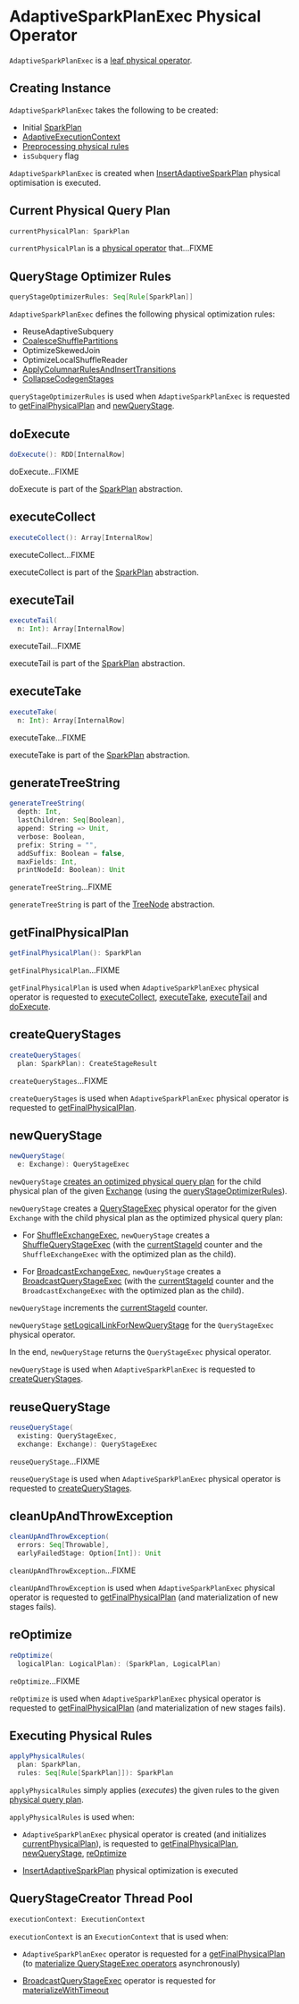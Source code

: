 # AdaptiveSparkPlanExec Physical Operator

`AdaptiveSparkPlanExec` is a [leaf physical operator](SparkPlan.md#LeafExecNode).

## Creating Instance

`AdaptiveSparkPlanExec` takes the following to be created:

* <span id="initialPlan"> Initial [SparkPlan](SparkPlan.md)
* <span id="context"> [AdaptiveExecutionContext](../physical-optimizations/AdaptiveExecutionContext.md)
* <span id="preprocessingRules"> [Preprocessing physical rules](../catalyst/Rule.md)
* <span id="isSubquery"> `isSubquery` flag

`AdaptiveSparkPlanExec` is created when [InsertAdaptiveSparkPlan](../physical-optimizations/InsertAdaptiveSparkPlan.md) physical optimisation is executed.

## <span id="currentPhysicalPlan"> Current Physical Query Plan

```scala
currentPhysicalPlan: SparkPlan
```

`currentPhysicalPlan` is a [physical operator](SparkPlan.md) that...FIXME

## <span id="queryStageOptimizerRules"> QueryStage Optimizer Rules

```scala
queryStageOptimizerRules: Seq[Rule[SparkPlan]]
```

`AdaptiveSparkPlanExec` defines the following physical optimization rules:

* ReuseAdaptiveSubquery
* [CoalesceShufflePartitions](../physical-optimizations/CoalesceShufflePartitions.md)
* OptimizeSkewedJoin
* OptimizeLocalShuffleReader
* [ApplyColumnarRulesAndInsertTransitions](../physical-optimizations/ApplyColumnarRulesAndInsertTransitions.md)
* [CollapseCodegenStages](../physical-optimizations/CollapseCodegenStages.md)

`queryStageOptimizerRules` is used when `AdaptiveSparkPlanExec` is requested to [getFinalPhysicalPlan](#getFinalPhysicalPlan) and [newQueryStage](#newQueryStage).

## <span id="doExecute"> doExecute

```scala
doExecute(): RDD[InternalRow]
```

doExecute...FIXME

doExecute is part of the [SparkPlan](SparkPlan.md#doExecute) abstraction.

## <span id="executeCollect"> executeCollect

```scala
executeCollect(): Array[InternalRow]
```

executeCollect...FIXME

executeCollect is part of the [SparkPlan](SparkPlan.md#executeCollect) abstraction.

## <span id="executeTail"> executeTail

```scala
executeTail(
  n: Int): Array[InternalRow]
```

executeTail...FIXME

executeTail is part of the [SparkPlan](SparkPlan.md#executeTail) abstraction.

## <span id="executeTake"> executeTake

```scala
executeTake(
  n: Int): Array[InternalRow]
```

executeTake...FIXME

executeTake is part of the [SparkPlan](SparkPlan.md#executeTake) abstraction.

## <span id="generateTreeString"> generateTreeString

```scala
generateTreeString(
  depth: Int,
  lastChildren: Seq[Boolean],
  append: String => Unit,
  verbose: Boolean,
  prefix: String = "",
  addSuffix: Boolean = false,
  maxFields: Int,
  printNodeId: Boolean): Unit
```

`generateTreeString`...FIXME

`generateTreeString` is part of the [TreeNode](../catalyst/TreeNode.md#generateTreeString) abstraction.

## getFinalPhysicalPlan

```scala
getFinalPhysicalPlan(): SparkPlan
```

`getFinalPhysicalPlan`...FIXME

`getFinalPhysicalPlan` is used when `AdaptiveSparkPlanExec` physical operator is requested to [executeCollect](#executeCollect), [executeTake](#executeTake), [executeTail](#executeTail) and [doExecute](#doExecute).

## createQueryStages

```scala
createQueryStages(
  plan: SparkPlan): CreateStageResult
```

`createQueryStages`...FIXME

`createQueryStages` is used when `AdaptiveSparkPlanExec` physical operator is requested to [getFinalPhysicalPlan](#getFinalPhysicalPlan).

## newQueryStage

```scala
newQueryStage(
  e: Exchange): QueryStageExec
```

`newQueryStage` [creates an optimized physical query plan](#applyPhysicalRules) for the child physical plan of the given [Exchange](Exchange.md) (using the [queryStageOptimizerRules](#queryStageOptimizerRules)).

`newQueryStage` creates a [QueryStageExec](QueryStageExec.md) physical operator for the given `Exchange` with the child physical plan as the optimized physical query plan:

* For [ShuffleExchangeExec](ShuffleExchangeExec.md), `newQueryStage` creates a [ShuffleQueryStageExec](ShuffleQueryStageExec.md) (with the [currentStageId](#currentStageId) counter and the `ShuffleExchangeExec` with the optimized plan as the child).

* For [BroadcastExchangeExec](BroadcastExchangeExec.md), `newQueryStage` creates a [BroadcastQueryStageExec](BroadcastQueryStageExec.md) (with the [currentStageId](#currentStageId) counter and the `BroadcastExchangeExec` with the optimized plan as the child).

`newQueryStage` increments the [currentStageId](#currentStageId) counter.

`newQueryStage` [setLogicalLinkForNewQueryStage](#setLogicalLinkForNewQueryStage) for the `QueryStageExec` physical operator.

In the end, `newQueryStage` returns the `QueryStageExec` physical operator.

`newQueryStage` is used when `AdaptiveSparkPlanExec` is requested to [createQueryStages](#createQueryStages).

## reuseQueryStage

```scala
reuseQueryStage(
  existing: QueryStageExec,
  exchange: Exchange): QueryStageExec
```

`reuseQueryStage`...FIXME

`reuseQueryStage` is used when `AdaptiveSparkPlanExec` physical operator is requested to [createQueryStages](#createQueryStages).

## cleanUpAndThrowException

```scala
cleanUpAndThrowException(
  errors: Seq[Throwable],
  earlyFailedStage: Option[Int]): Unit
```

`cleanUpAndThrowException`...FIXME

`cleanUpAndThrowException` is used when `AdaptiveSparkPlanExec` physical operator is requested to [getFinalPhysicalPlan](#getFinalPhysicalPlan) (and materialization of new stages fails).

## reOptimize

```scala
reOptimize(
  logicalPlan: LogicalPlan): (SparkPlan, LogicalPlan)
```

`reOptimize`...FIXME

`reOptimize` is used when `AdaptiveSparkPlanExec` physical operator is requested to [getFinalPhysicalPlan](#getFinalPhysicalPlan) (and materialization of new stages fails).

## <span id="applyPhysicalRules"> Executing Physical Rules

```scala
applyPhysicalRules(
  plan: SparkPlan,
  rules: Seq[Rule[SparkPlan]]): SparkPlan
```

`applyPhysicalRules` simply applies (_executes_) the given rules to the given [physical query plan](SparkPlan.md).

`applyPhysicalRules` is used when:

* `AdaptiveSparkPlanExec` physical operator is created (and initializes [currentPhysicalPlan](#currentPhysicalPlan)), is requested to [getFinalPhysicalPlan](#getFinalPhysicalPlan), [newQueryStage](#newQueryStage), [reOptimize](#reOptimize)

* [InsertAdaptiveSparkPlan](../physical-optimizations/InsertAdaptiveSparkPlan.md) physical optimization is executed

## <span id="executionContext"> QueryStageCreator Thread Pool

```scala
executionContext: ExecutionContext
```

`executionContext` is an `ExecutionContext` that is used when:

* `AdaptiveSparkPlanExec` operator is requested for a [getFinalPhysicalPlan](#getFinalPhysicalPlan) (to [materialize QueryStageExec operators](QueryStageExec.md#materialize) asynchronously)

* [BroadcastQueryStageExec](BroadcastQueryStageExec.md) operator is requested for [materializeWithTimeout](BroadcastQueryStageExec.md#materializeWithTimeout)
